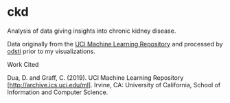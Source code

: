 # ckd
Analysis of data giving insights into chronic kidney disease.

Data originally from the [UCI Machine Learning Repository](https://archive.ics.uci.edu/ml/datasets/Chronic_Kidney_Disease) and processed by [odsti](https://github.com/odsti) prior to my visualizations.

Work Cited

Dua, D. and Graff, C. (2019). UCI Machine Learning Repository [http://archive.ics.uci.edu/ml]. Irvine, CA: University of California, School of Information and Computer Science.
